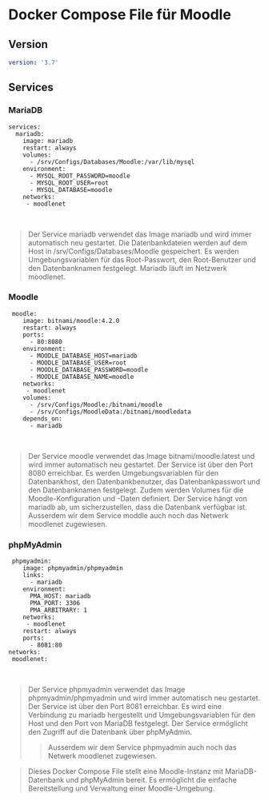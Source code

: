 # Docker Compose File für Moodle

## Version
```yaml
version: '3.7'
```
## Services
### MariaDB
```
services:
  mariadb:
    image: mariadb
    restart: always
    volumes:
      - /srv/Configs/Databases/Moodle:/var/lib/mysql
    environment:
      - MYSQL_ROOT_PASSWORD=moodle
      - MYSQL_ROOT_USER=root
      - MYSQL_DATABASE=moodle
    networks:
     - moodlenet
```

<br>

> Der Service mariadb verwendet das Image mariadb und wird immer automatisch neu gestartet.
> Die Datenbankdateien werden auf dem Host in /srv/Configs/Databases/Moodle gespeichert. 
> Es werden Umgebungsvariablen für das Root-Passwort, den Root-Benutzer und den Datenbanknamen festgelegt.
> Mariadb läuft im Netzwerk moodlenet.

### Moodle

```
 moodle:
    image: bitnami/moodle:4.2.0
    restart: always
    ports:
      - 80:8080
    environment:
      - MOODLE_DATABASE_HOST=mariadb
      - MOODLE_DATABASE_USER=root
      - MOODLE_DATABASE_PASSWORD=moodle
      - MOODLE_DATABASE_NAME=moodle
    networks:
     - moodlenet
    volumes:
      - /srv/Configs/Moodle:/bitnami/moodle
      - /srv/Configs/MoodleData:/bitnami/moodledata
    depends_on:
      - mariadb
```

<br>

> Der Service moodle verwendet das Image bitnami/moodle:latest und wird immer automatisch neu gestartet. 
> Der Service ist über den Port 8080 erreichbar. Es werden Umgebungsvariablen für den Datenbankhost, 
> den Datenbankbenutzer, das Datenbankpasswort und den Datenbanknamen festgelegt. Zudem werden Volumes 
> für die Moodle-Konfiguration und -Daten definiert. Der Service hängt von mariadb ab, um sicherzustellen, 
> dass die Datenbank verfügbar ist.
> Ausserdem wir dem Service moddle auch noch das Netwerk moodlenet zugewiesen.

### phpMyAdmin

```
 phpmyadmin:
    image: phpmyadmin/phpmyadmin
    links:
      - mariadb
    environment:
      PMA_HOST: mariadb
      PMA_PORT: 3306
      PMA_ARBITRARY: 1
    networks:
     - moodlenet
    restart: always
    ports:
      - 8081:80
networks:
 moodlenet:
```

<br>

> Der Service phpmyadmin verwendet das Image phpmyadmin/phpmyadmin und wird immer automatisch neu gestartet. 
> Der Service ist über den Port 8081 erreichbar. Es wird eine Verbindung zu mariadb hergestellt und Umgebungsvariablen 
> für den Host und den Port von MariaDB festgelegt. Der Service ermöglicht den Zugriff auf die Datenbank über phpMyAdmin.
> > Ausserdem wir dem Service phpmyadmin auch noch das Netwerk moodlenet zugewiesen.

> Dieses Docker Compose File stellt eine Moodle-Instanz mit MariaDB-Datenbank und phpMyAdmin bereit. 
> Es ermöglicht die einfache Bereitstellung und Verwaltung einer Moodle-Umgebung.
